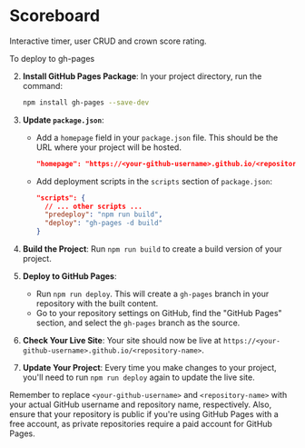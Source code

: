 # Scoreboard

Interactive timer, user CRUD and crown score rating.

To deploy to gh-pages

2. **Install GitHub Pages Package**:
   In your project directory, run the command:

   ```bash
   npm install gh-pages --save-dev
   ```

3. **Update `package.json`**:

   - Add a `homepage` field in your `package.json` file. This should be the URL where your project will be hosted.
     ```json
     "homepage": "https://<your-github-username>.github.io/<repository-name>"
     ```
   - Add deployment scripts in the `scripts` section of `package.json`:
     ```json
     "scripts": {
       // ... other scripts ...
       "predeploy": "npm run build",
       "deploy": "gh-pages -d build"
     }
     ```

4. **Build the Project**:
   Run `npm run build` to create a build version of your project.

5. **Deploy to GitHub Pages**:

   - Run `npm run deploy`. This will create a `gh-pages` branch in your repository with the built content.
   - Go to your repository settings on GitHub, find the "GitHub Pages" section, and select the `gh-pages` branch as the source.

6. **Check Your Live Site**:
   Your site should now be live at `https://<your-github-username>.github.io/<repository-name>`.

7. **Update Your Project**:
   Every time you make changes to your project, you'll need to run `npm run deploy` again to update the live site.

Remember to replace `<your-github-username>` and `<repository-name>` with your actual GitHub username and repository name, respectively. Also, ensure that your repository is public if you're using GitHub Pages with a free account, as private repositories require a paid account for GitHub Pages.
